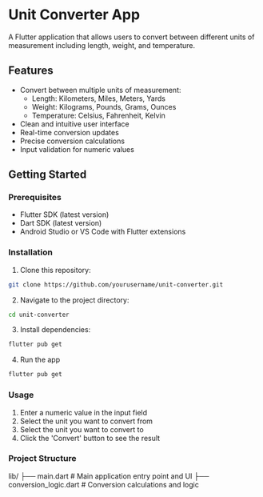 # Unit Converter App

A Flutter application that allows users to convert between different units of measurement including length, weight, and temperature.

## Features

- Convert between multiple units of measurement:
  - Length: Kilometers, Miles, Meters, Yards
  - Weight: Kilograms, Pounds, Grams, Ounces
  - Temperature: Celsius, Fahrenheit, Kelvin
- Clean and intuitive user interface
- Real-time conversion updates
- Precise conversion calculations
- Input validation for numeric values

## Getting Started

### Prerequisites

- Flutter SDK (latest version)
- Dart SDK (latest version)
- Android Studio or VS Code with Flutter extensions

### Installation

1. Clone this repository:
```bash
git clone https://github.com/yourusername/unit-converter.git 
```
2. Navigate to the project directory:
```bash
cd unit-converter
```
3. Install dependencies: 
```bash
flutter pub get
```
4. Run the app
```bash
flutter pub get
```

### Usage
1. Enter a numeric value in the input field
2. Select the unit you want to convert from
3. Select the unit you want to convert to
3. Click the 'Convert' button to see the result

### Project Structure
lib/
├── main.dart           # Main application entry point and UI
├── conversion_logic.dart # Conversion calculations and logic
